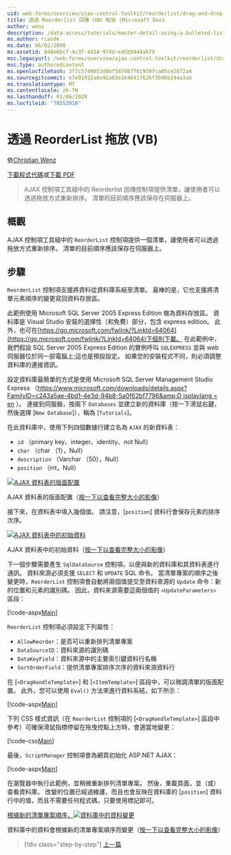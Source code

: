 ```yaml
---
uid: web-forms/overview/ajax-control-toolkit/reorderlist/drag-and-drop-via-reorderlist-vb
title: 透過 Reorderlist 回傳（VB）拖放 |Microsoft Docs
author: wenz
description: /data-access/tutorials/master-detail-using-a-bulleted-list-of-master-records-with-a-details-datalist-vb
ms.author: riande
ms.date: 06/02/2008
ms.assetid: 848e6bcf-4c3f-4d14-974d-e45b9444ab79
msc.legacyurl: /web-forms/overview/ajax-control-toolkit/reorderlist/drag-and-drop-via-reorderlist-vb
msc.type: authoredcontent
ms.openlocfilehash: 3f7c5749053d8bf587467fb1939fca05ce2872a4
ms.sourcegitcommit: e7e91932a6e91a63e2e46417626f39d6b244a3ab
ms.translationtype: MT
ms.contentlocale: zh-TW
ms.lasthandoff: 03/06/2020
ms.locfileid: "78553918"
---
```

# <a name="drag-and-drop-via-reorderlist-vb"></a>透過 ReorderList 拖放 (VB)

依[Christian Wenz](https://github.com/wenz)

[下載程式代碼](https://download.microsoft.com/download/9/3/f/93f8daea-bebd-4821-833b-95205389c7d0/ReorderList5.vb.zip)或[下載 PDF](https://download.microsoft.com/download/2/d/c/2dc10e34-6983-41d4-9c08-f78f5387d32b/reorderlist5VB.pdf)

> AJAX 控制項工具組中的 Reorderlist 回傳控制項提供清單，讓使用者可以透過拖放方式重新排序。 清單的目前順序應該保存在伺服器上。

## <a name="overview"></a>概觀

AJAX 控制項工具組中的 `ReorderList` 控制項提供一個清單，讓使用者可以透過拖放方式重新排序。 清單的目前順序應該保存在伺服器上。

## <a name="steps"></a>步驟

`ReorderList` 控制項支援將資料從資料庫系結至清單。 最棒的是，它也支援將清單元素順序的變更寫回資料存放區。

此範例使用 Microsoft SQL Server 2005 Express Edition 做為資料存放區。 資料庫是 Visual Studio 安裝的選擇性（和免費）部分，包含 express edition。 此外，也可在[https://go.microsoft.com/fwlink/?LinkId=64064](https://go.microsoft.com/fwlink/?LinkId=64064)下個別下載。 在此範例中，我們假設 SQL Server 2005 Express Edition 的實例呼叫 `SQLEXPRESS` 並與 web 伺服器位於同一部電腦上;這也是預設設定。 如果您的安裝程式不同，則必須調整資料庫的連接資訊。

設定資料庫最簡單的方式是使用 Microsoft SQL Server Management Studio Express （[https://www.microsoft.com/downloads/details.aspx?FamilyID=c243a5ae-4bd1-4e3d-94b8-5a0f62bf7796&amp;D isplaylang = en](https://www.microsoft.com/downloads/details.aspx?FamilyID=c243a5ae-4bd1-4e3d-94b8-5a0f62bf7796&amp;DisplayLang=en) ）。 連接到伺服器，按兩下 `Databases` 並建立新的資料庫（按一下滑鼠右鍵，然後選擇 [`New Database`]），稱為 [`Tutorials`]。

在此資料庫中，使用下列四個數據行建立名為 `AJAX` 的新資料表：

- `id` （primary key、integer、identity、not Null）
- `char` （char （1），Null）
- `description` （Varchar （50），Null）
- `position` （int，Null）

[![AJAX 資料表的版面配置](drag-and-drop-via-reorderlist-vb/_static/image2.png)](drag-and-drop-via-reorderlist-vb/_static/image1.png)

AJAX 資料表的版面配置（[按一下以查看完整大小的影像](drag-and-drop-via-reorderlist-vb/_static/image3.png)）

接下來，在資料表中填入幾個值。 請注意，[`position`] 資料行會保存元素的排序次序。

[![AJAX 資料表中的初始資料](drag-and-drop-via-reorderlist-vb/_static/image5.png)](drag-and-drop-via-reorderlist-vb/_static/image4.png)

AJAX 資料表中的初始資料（[按一下以查看完整大小的影像](drag-and-drop-via-reorderlist-vb/_static/image6.png)）

下一個步驟需要產生 `SqlDataSource` 控制項，以便與新的資料庫和其資料表進行通訊。 資料來源必須支援 `SELECT` 和 `UPDATE` SQL 命令。 當清單專案的順序之後變更時，`ReorderList` 控制項會自動將兩個值提交至資料來源的 `Update` 命令：新的位置和元素的識別碼。 因此，資料來源需要這兩個值的 `<UpdateParameters>` 區段：

[!code-aspx[Main](drag-and-drop-via-reorderlist-vb/samples/sample1.aspx)]

`ReorderList` 控制項必須設定下列屬性：

- `AllowReorder`：是否可以重新排列清單專案
- `DataSourceID`：資料來源的識別碼
- `DataKeyField`：資料來源中的主要索引鍵資料行名稱
- `SortOrderField`：提供清單專案排序次序的資料來源資料行

在 [`<DragHandleTemplate>`] 和 [`<ItemTemplate>`] 區段中，可以微調清單的版面配置。 此外，您可以使用 `Eval()` 方法來進行資料系結，如下所示：

[!code-aspx[Main](drag-and-drop-via-reorderlist-vb/samples/sample2.aspx)]

下列 CSS 樣式資訊（在 `ReorderList` 控制項的 [`<DragHandleTemplate>`] 區段中參考）可確保滑鼠指標停留在拖曳控點上方時，會適當地變更：

[!code-css[Main](drag-and-drop-via-reorderlist-vb/samples/sample3.css)]

最後，`ScriptManager` 控制項會為網頁初始化 ASP.NET AJAX：

[!code-aspx[Main](drag-and-drop-via-reorderlist-vb/samples/sample4.aspx)]

在瀏覽器中執行此範例，並稍微重新排列清單專案。 然後，重載頁面，並（或）查看資料庫。 改變的位置已經過維護，而且也會反映在資料庫的 [`position`] 資料行中的值，而且不需要任何程式碼，只要使用標記即可。

[根據新的清單專案順序，![資料庫中的資料變更](drag-and-drop-via-reorderlist-vb/_static/image8.png)](drag-and-drop-via-reorderlist-vb/_static/image7.png)

資料庫中的資料會根據新的清單專案順序而變更（[按一下以查看完整大小的影像](drag-and-drop-via-reorderlist-vb/_static/image9.png)）

> [!div class="step-by-step"]
> [上一篇](using-postbacks-with-reorderlist-vb.md)
